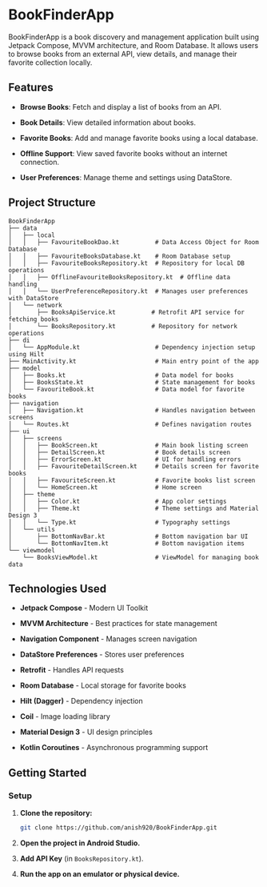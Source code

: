 
# BookFinderApp

BookFinderApp is a book discovery and management application built using Jetpack Compose, MVVM architecture, and Room Database. It allows users to browse books from an external API, view details, and manage their favorite collection locally.

## Features

-   **Browse Books**: Fetch and display a list of books from an API.
    
-   **Book Details**: View detailed information about books.
    
-   **Favorite Books**: Add and manage favorite books using a local database.
    
-   **Offline Support**: View saved favorite books without an internet connection.
    
-   **User Preferences**: Manage theme and settings using DataStore.
    

## Project Structure

```
BookFinderApp
├── data
│   ├── local
│   │   ├── FavouriteBookDao.kt          # Data Access Object for Room Database
│   │   ├── FavouriteBooksDatabase.kt    # Room Database setup
│   │   ├── FavouriteBooksRepository.kt  # Repository for local DB operations
│   │   ├── OfflineFavouriteBooksRepository.kt  # Offline data handling
│   │   └── UserPreferenceRepository.kt  # Manages user preferences with DataStore
│   └── network
│       ├── BooksApiService.kt          # Retrofit API service for fetching books
│       └── BooksRepository.kt          # Repository for network operations
├── di
│   └── AppModule.kt                     # Dependency injection setup using Hilt
├── MainActivity.kt                      # Main entry point of the app
├── model
│   ├── Books.kt                         # Data model for books
│   ├── BooksState.kt                    # State management for books
│   └── FavouriteBook.kt                 # Data model for favorite books
├── navigation
│   ├── Navigation.kt                    # Handles navigation between screens
│   └── Routes.kt                        # Defines navigation routes
├── ui
│   ├── screens
│   │   ├── BookScreen.kt                # Main book listing screen
│   │   ├── DetailScreen.kt              # Book details screen
│   │   ├── ErrorScreen.kt               # UI for handling errors
│   │   ├── FavouriteDetailScreen.kt     # Details screen for favorite books
│   │   ├── FavouriteScreen.kt           # Favorite books list screen
│   │   └── HomeScreen.kt                # Home screen
│   ├── theme
│   │   ├── Color.kt                     # App color settings
│   │   ├── Theme.kt                     # Theme settings and Material Design 3
│   │   └── Type.kt                      # Typography settings
│   └── utils
│       ├── BottomNavBar.kt              # Bottom navigation bar UI
│       └── BottomNavItem.kt             # Bottom navigation items
└── viewmodel
    └── BooksViewModel.kt                # ViewModel for managing book data

```

## Technologies Used

-   **Jetpack Compose** - Modern UI Toolkit
    
-   **MVVM Architecture** - Best practices for state management
    
-   **Navigation Component** - Manages screen navigation
    
-   **DataStore Preferences** - Stores user preferences
    
-   **Retrofit** - Handles API requests
    
-   **Room Database** - Local storage for favorite books
    
-   **Hilt (Dagger)** - Dependency injection
    
-   **Coil** - Image loading library
    
-   **Material Design 3** - UI design principles
    
-   **Kotlin Coroutines** - Asynchronous programming support
    

## Getting Started

### Setup

1.  **Clone the repository:**
    
    ```sh
    git clone https://github.com/anish920/BookFinderApp.git
    
    ```
    
2.  **Open the project in Android Studio.**
    
3.  **Add API Key** (in `BooksRepository.kt`).
    
4.  **Run the app on an emulator or physical device.**
